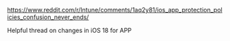 https://www.reddit.com/r/Intune/comments/1aq2y81/ios_app_protection_policies_confusion_never_ends/

Helpful thread on changes in iOS 18 for APP